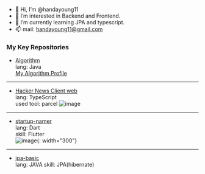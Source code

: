 
- 👋 Hi, I’m @handayoung11
- 👀 I’m interested in Backend and Frontend.
- 🌱 I’m currently learning JPA and typescript.
- 📫 mail: handayoung11@gmail.com
### My Key Repositories
- [Algorithm](//github.com/handayoung11/algorithm)  
lang: Java  
[My Algorithm Profile](https://solved.ac/profile/handayoung11)
---
- [Hacker News Client web](//github.com/handayoung11/hacker-news-client)  
lang: TypeScript  
used tool: parcel
![image](https://user-images.githubusercontent.com/37053970/140653922-6c667d6c-d329-4024-bb43-4b2ad12082c9.png)
---
- [startup-namer](https://github.com/handayoung11/startup-namer)  
lang: Dart  
skill: Flutter  
![image](https://user-images.githubusercontent.com/37053970/140892948-bf1ac5f0-d83f-48b7-8c28-ac3ff6f62332.png){: width="300"}
---
  - [jpa-basic](//github.com/handayoung11/jpa-basic)  
lang: JAVA
skill: JPA(hibernate)
